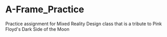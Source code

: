 # A-Frame_Practice
Practice assignment for Mixed Reality Design class that is a tribute to Pink Floyd's Dark Side of the Moon
